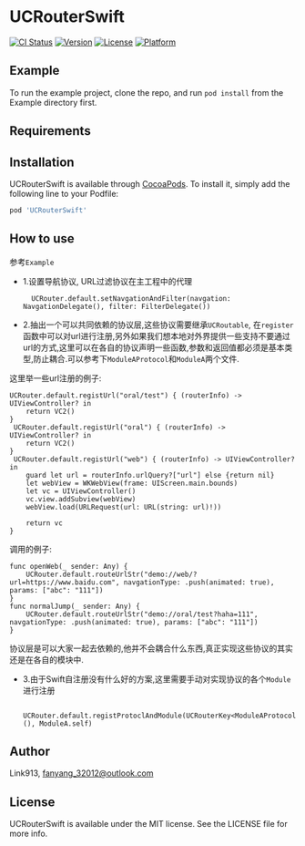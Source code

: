 # UCRouterSwift

[![CI Status](https://img.shields.io/travis/Link913/UCRouterSwift.svg?style=flat)](https://travis-ci.org/Link913/UCRouterSwift)
[![Version](https://img.shields.io/cocoapods/v/UCRouterSwift.svg?style=flat)](https://cocoapods.org/pods/UCRouterSwift)
[![License](https://img.shields.io/cocoapods/l/UCRouterSwift.svg?style=flat)](https://cocoapods.org/pods/UCRouterSwift)
[![Platform](https://img.shields.io/cocoapods/p/UCRouterSwift.svg?style=flat)](https://cocoapods.org/pods/UCRouterSwift)

## Example

To run the example project, clone the repo, and run `pod install` from the Example directory first.

## Requirements

## Installation

UCRouterSwift is available through [CocoaPods](https://cocoapods.org). To install
it, simply add the following line to your Podfile:

```ruby
pod 'UCRouterSwift'
```

## How to use

参考`Example`

- 1.设置导航协议, URL过滤协议在主工程中的代理

		UCRouter.default.setNavgationAndFilter(navgation: NavgationDelegate(), filter: FilterDelegate())
		
- 2.抽出一个可以共同依赖的协议层,这些协议需要继承`UCRoutable`, 在`register`函数中可以对url进行注册,另外如果我们想本地对外界提供一些支持不要通过url的方式,这里可以在各自的协议声明一些函数,参数和返回值都必须是基本类型,防止耦合.可以参考下`ModuleAProtocol`和`ModuleA`两个文件.

这里举一些url注册的例子:

    UCRouter.default.registUrl("oral/test") { (routerInfo) -> UIViewController? in
        return VC2()
    }
	 UCRouter.default.registUrl("oral") { (routerInfo) -> UIViewController? in
        return VC2()
    }
	 UCRouter.default.registUrl("web") { (routerInfo) -> UIViewController? in
        guard let url = routerInfo.urlQuery?["url"] else {return nil}
        let webView = WKWebView(frame: UIScreen.main.bounds)
        let vc = UIViewController()
        vc.view.addSubview(webView)
        webView.load(URLRequest(url: URL(string: url)!))
        
        return vc
    }
    
调用的例子:

    func openWeb(_ sender: Any) {
        UCRouter.default.routeUrlStr("demo://web/?url=https://www.baidu.com", navgationType: .push(animated: true), params: ["abc": "111"])
    }
    func normalJump(_ sender: Any) {
        UCRouter.default.routeUrlStr("demo://oral/test?haha=111", navgationType: .push(animated: true), params: ["abc": "111"])
    }

协议层是可以大家一起去依赖的,他并不会耦合什么东西,真正实现这些协议的其实还是在各自的模块中.
		
- 3.由于Swift自注册没有什么好的方案,这里需要手动对实现协议的各个`Module`进行注册
		
		UCRouter.default.registProtoclAndModule(UCRouterKey<ModuleAProtocol>(), ModuleA.self)

## Author

Link913, fanyang_32012@outlook.com

## License

UCRouterSwift is available under the MIT license. See the LICENSE file for more info.
